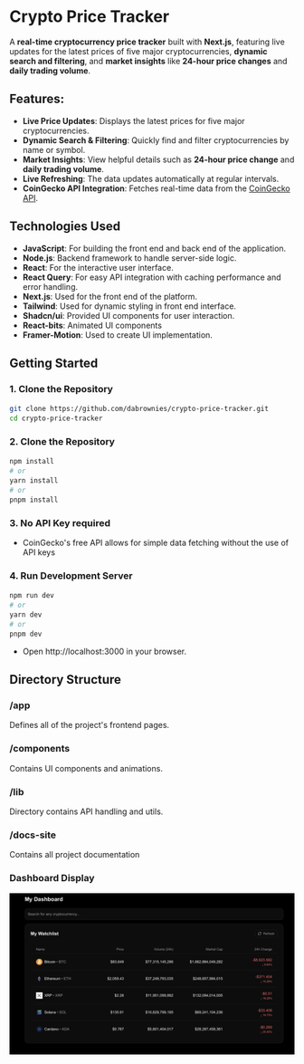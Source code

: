 # Crypto Price Tracker

A **real-time cryptocurrency price tracker** built with **Next.js**, featuring live updates for the latest prices of five major cryptocurrencies, **dynamic search and filtering**, and **market insights** like **24-hour price changes** and **daily trading volume**.

## Features:
- **Live Price Updates**: Displays the latest prices for five major cryptocurrencies.
- **Dynamic Search & Filtering**: Quickly find and filter cryptocurrencies by name or symbol.
- **Market Insights**: View helpful details such as **24-hour price change** and **daily trading volume**.
- **Live Refreshing**: The data updates automatically at regular intervals.
-  **CoinGecko API Integration**: Fetches real-time data from the [CoinGecko API](https://www.coingecko.com/en/api).

## Technologies Used
- **JavaScript**: For building the front end and back end of the application.
- **Node.js**: Backend framework to handle server-side logic.
- **React**: For the interactive user interface.
- **React Query**: For easy API integration with caching performance and error handling.
- **Next.js**: Used for the front end of the platform.
- **Tailwind**: Used for dynamic styling in front end interface.
- **Shadcn/ui**: Provided UI components for user interaction.
- **React-bits**: Animated UI components
- **Framer-Motion**: Used to create UI implementation.

## Getting Started

### 1. Clone the Repository
```bash
git clone https://github.com/dabrownies/crypto-price-tracker.git
cd crypto-price-tracker
```
### 2. Clone the Repository
```bash
npm install
# or
yarn install
# or
pnpm install
```

### 3. No API Key required
- CoinGecko's free API allows for simple data fetching without the use of API keys

### 4. Run Development Server
```bash
npm run dev
# or
yarn dev
# or
pnpm dev
```
- Open http://localhost:3000 in your browser.


## Directory Structure
### /app
Defines all of the project's frontend pages.
### /components
Contains UI components and animations.
### /lib
Directory contains API handling and utils.
### /docs-site
Contains all project documentation


### Dashboard Display
![Dashboard Screenshot](./public/images/dashboard.png)







